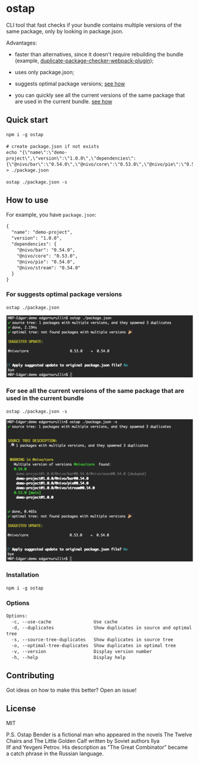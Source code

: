 # ostap

CLI tool that fast checks if your bundle contains multiple versions of the same package, only by looking in package.json.

Advantages:

* faster than alternatives, since it doesn't require rebuilding the bundle (example, [duplicate-package-checker-webpack-plugin](https://github.com/darrenscerri/duplicate-package-checker-webpack-plugin));

* uses only package.json;

* suggests optimal package versions; [see how](#for-suggests-optimal-package-versions)

* you can quickly see all the current versions of the same package that are used in the current bundle. [see how](#for-see-all-the-current-versions-of-the-same-package-that-are-used-in-the-current-bundle)

## Quick start
```
npm i -g ostap

# create package.json if not exists
echo "{\"name\":\"demo-project\",\"version\":\"1.0.0\",\"dependencies\":{\"@nivo/bar\":\"0.54.0\",\"@nivo/core\":\"0.53.0\",\"@nivo/pie\":\"0.54.0\",\"@nivo/stream\":\"0.54.0\"}}" > ./package.json

ostap ./package.json -s
```

## How to use

For example, you have `package.json`:
```
{
  "name": "demo-project",
  "version": "1.0.0",
  "dependencies": {
    "@nivo/bar": "0.54.0",
    "@nivo/core": "0.53.0",
    "@nivo/pie": "0.54.0",
    "@nivo/stream": "0.54.0"
  }
}
```
### For suggests optimal package versions

```
ostap ./package.json
```
<img src="https://github.com/itwillwork/ostap/blob/master/media/demo5.png?raw=true" width="650px" />

### For see all the current versions of the same package that are used in the current bundle

```
ostap ./package.json -s
```
<img src="https://github.com/itwillwork/ostap/blob/master/media/demo7.png?raw=true" width="650px" />

### Installation
```
npm i -g ostap
```
### Options
```
Options:
  -c, --use-cache                Use cache 
  -d, --duplicates               Show duplicates in source and optimal tree 
  -s, --source-tree-duplicates   Show duplicates in source tree 
  -o, --optimal-tree-duplicates  Show duplicates in optimal tree 
  -v, --version                  Display version number 
  -h, --help                     Display help 
```
## Contributing
Got ideas on how to make this better? Open an issue!

## License
MIT

P.S. Ostap Bender is a fictional man who appeared in the novels The Twelve Chairs and The Little Golden Calf written by Soviet authors Ilya Ilf and Yevgeni Petrov. His description as "The Great Combinator" became a catch phrase in the Russian language.
